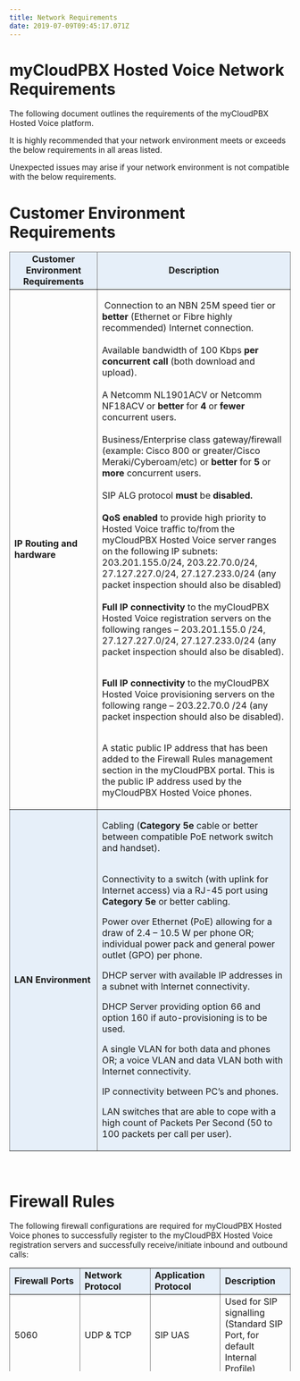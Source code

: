 ```yaml
---
title: Network Requirements
date: 2019-07-09T09:45:17.071Z
---
```

# myCloudPBX Hosted Voice Network Requirements

The following document outlines the requirements of the myCloudPBX Hosted Voice platform. 

It is highly recommended that your network environment meets or exceeds the below requirements in all areas listed. 

Unexpected issues may arise if your network environment is not compatible with the below requirements. 

# Customer Environment Requirements

<table class="editorDemoTable" style="vertical-align: top; border-style: none;" border="black">
<thead>
<tr>
<td style="background-color: rgba(29, 119, 209, 0.1); width: 140px; text-align: center;"><b>Customer Environment Requirements</b></td>
<td style="background-color: rgba(29, 119, 209, 0.1); width: 600px; text-align: center;"><b>Description</b></td>
</tr>
</thead>
<tbody>
<tr>
<td style="min-width: 140px; width: 140px;"><span style="font-weight: 400;"><b>IP Routing and hardware</b></span></td>
<td style="width: 600px;">
<p><span style="font-weight: 400;">&nbsp;</span><span style="font-weight: 400;">Connection to an NBN 25M speed tier or </span><b>better </b><span style="font-weight: 400;">(Ethernet or Fibre highly recommended) Internet connection.</span><span style="font-weight: 400;"><br /></span><span style="font-weight: 400;"><br /></span><span style="font-weight: 400;">Available bandwidth of 100 Kbps </span><b>per concurrent call </b><span style="font-weight: 400;">(both download and upload). </span><span style="font-weight: 400;"><br /></span><span style="font-weight: 400;"><br /></span><span style="font-weight: 400;">A Netcomm NL1901ACV or Netcomm NF18ACV or </span><b>better </b><span style="font-weight: 400;">for </span><b>4</b><span style="font-weight: 400;"> or </span><b>fewer </b><span style="font-weight: 400;">concurrent users. </span><span style="font-weight: 400;"><br /></span><span style="font-weight: 400;"><br /></span><span style="font-weight: 400;">Business/Enterprise class gateway/firewall (example: Cisco 800 or greater/Cisco Meraki/Cyberoam/etc</span><span style="font-weight: 400;">)</span><span style="font-weight: 400;"> or </span><b>better </b><span style="font-weight: 400;">for </span><b>5</b><span style="font-weight: 400;"> or </span><b>more </b><span style="font-weight: 400;">concurrent users.</span><span style="font-weight: 400;"><br /></span><span style="font-weight: 400;"><br /></span><span style="font-weight: 400;">SIP ALG protocol </span><b>must </b><span style="font-weight: 400;">be </span><b>disabled.</b><b><br /></b><b><br /></b><b>QoS enabled</b><span style="font-weight: 400;"> to provide high priority to Hosted Voice traffic to/from the myCloudPBX Hosted Voice server ranges on the following IP subnets: 203.201.155.0/24, 203.22.70.0/24, 27.127.227.0/24, 27.127.233.0/24 (any packet inspection should also be disabled)</span><span style="font-weight: 400;"><br /><b><br />Full IP connectivity</b><span> to the myCloudPBX Hosted Voice registration servers on the following ranges &ndash; 203.201.155.0 /24, 27.127.227.0/24, 27.127.233.0/24 (any packet inspection should also be disabled).<br /><br /></span></span></p>
<b>Full IP connectivity</b><span style="font-weight: 400;"><span style="font-weight: 400;"> to the myCloudPBX Hosted Voice provisioning servers on the following range &ndash; 203.22.70.0 /24 (any packet inspection should also be disabled).<br /><br /></span></span>
<p><span style="font-weight: 400;">A static public IP address that has been added to the Firewall Rules management section in the myCloudPBX portal. This is the public IP address used by the myCloudPBX Hosted Voice phones.</span></p>
</td>
</tr>
<tr>
<td style="background-color: rgba(29, 119, 209, 0.1); width: 140px;"><b>LAN Environment</b></td>
<td style="background-color: rgba(29, 119, 209, 0.1); width: 600px;">
<p><span style="font-weight: 400;">Cabling (</span><b>Category 5e</b><span style="font-weight: 400;"> cable or better between compatible PoE network switch and handset).</span></p>
<p><span><br />Connectivity to a switch (with uplink for Internet access) via a RJ-45 port using </span><b>Category 5e </b><span>or better cabling.</span></p>Power over Ethernet (PoE) allowing for a draw of 2.4 – 10.5 W per phone OR; individual power pack and general power outlet (GPO) per phone.

DHCP server with available IP addresses in a subnet with Internet connectivity.

DHCP Server providing option 66 and option 160 if auto-provisioning is to be used.

A single VLAN for both data and phones OR; a voice VLAN and data VLAN both with Internet connectivity.

IP connectivity between PC’s and phones.

LAN switches that are able to cope with a high count of Packets Per Second (50 to 100 packets per call per user). 

</td>
</tr>
</tbody>
</table>

</br>

# Firewall Rules

The following firewall configurations are required for myCloudPBX Hosted Voice phones to successfully register to the myCloudPBX Hosted Voice registration servers and successfully receive/initiate inbound and outbound calls:

<table border="1" style="height: 185px; width: 100%; border-collapse: collapse; border-style: none;">
<tbody>
<tr style="height: 21px;">
<td style="background-color: rgba(29, 119, 209, 0.1); width: 25%; height: 21px;"><strong>Firewall Ports</strong></td>
<td style="background-color: rgba(29, 119, 209, 0.1); width: 25%; height: 21px;"><strong>Network Protocol</strong></td>
<td style="background-color: rgba(29, 119, 209, 0.1); width: 25%; height: 21px;"><strong>Application Protocol</strong></td>
<td style="background-color: rgba(29, 119, 209, 0.1); width: 25%; height: 21px;"><strong>Description</strong></td>
</tr>
<tr style="height: 21px;">
<td style="width: 25%; height: 21px;">5060</td>
<td style="width: 25%; height: 21px;">UDP &amp; TCP</td>
<td style="width: 25%; height: 21px;">SIP UAS</td>
<td style="width: 25%; height: 21px;">Used for SIP signalling (Standard SIP Port, for default Internal Profile)</td>
</tr>
<tr style="height: 21px;">
<td style="background-color: rgba(29, 119, 209, 0.1); width: 25%; height: 21px;">16384 - 32768</td>
<td style="background-color: rgba(29, 119, 209, 0.1); width: 25%; height: 21px;">UDP</td>
<td style="background-color: rgba(29, 119, 209, 0.1); width: 25%; height: 21px;">RTP / RTCP multimedia streaming</td>
<td style="background-color: rgba(29, 119, 209, 0.1); width: 25%; height: 21px;">Used for audio/video data in SIP and other protocols.</td>
</tr>
</tbody>
</table>
